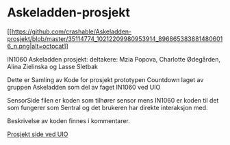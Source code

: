 # Askeladden-prosjekt
[[https://github.com/crashable/Askeladden-prosjekt/blob/master/35114774_10212209980953914_8968653838814806016_n.png|alt=octocat]]

IN1060 Askeladden prosjekt: deltakere: Mzia Popova, Charlotte Ødegården, Alina Zielinska og Lasse Sletbak

Dette er Samling av Kode for prosjekt prototypen Countdown laget av gruppen Askeladden som del av faget IN1060 ved UIO

SensorSide filen er koden som tilhører sensor mens IN1060 er koden til det som fungerer som Sentral og det brukeren har direkte interaksjon med. 

Beskrivelse av koden finnes i kommentarer.

[Prosjekt side ved UIO](http://www.uio.no/studier/emner/matnat/ifi/IN1060/v18/prosjekter-2018/askeladden/)

